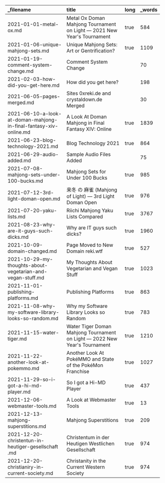 | _filename                                                         | title                                                                      | long | _words |
| :---------------------------------------------------------------- | :------------------------------------------------------------------------- | :--- | :----- |
| 2021-01-01-metal-ox.md                                            | Metal Ox Doman Mahjong Tournament on Light — 2021 New Year's Tournament    | true | 584    |
| 2021-01-06-unique-mahjong-sets.md                                 | Unique Mahjong Sets: Art or Gentrification?                                | true | 1109   |
| 2021-01-19-comment-system-change.md                               | Comment System Change                                                      |      | 70     |
| 2021-02-03-how-did-you-get-here.md                                | How did you get here?                                                      |      | 198    |
| 2021-06-05-pages-merged.md                                        | Sites 0xreki.de and crystaldown.de Merged                                  |      | 30     |
| 2021-06-10-a-look-at-doman-mahjong-in-final-fantasy-xiv-online.md | A Look At Doman Mahjong in Final Fantasy XIV: Online                       | true | 1839   |
| 2021-06-23-blog-technology-2021.md                                | Blog Technology 2021                                                       | true | 864    |
| 2021-06-29-audio-added.md                                         | Sample Audio Files Added                                                   |      | 75     |
| 2021-07-08-mahjong-sets-under-100-bucks.md                        | Mahjong Sets for Under 100 Bucks                                           | true | 985    |
| 2021-07-12-3rd-light-doman-open.md                                | 来冬 の 麻雀 (Mahjong of Light) — 3rd Light Doman Open                          | true | 976    |
| 2021-07-20-yaku-lists.md                                          | Riichi Mahjong Yaku Lists Compared                                         | true | 3767   |
| 2021-08-23-why-are-it-guys-such-dicks.md                          | Why are IT guys such dicks?                                                | true | 1960   |
| 2021-10-09-domain-changed.md                                      | Page Moved to New Domain reki.wtf                                          | true | 527    |
| 2021-10-29-my-thoughts-about-vegetarian-and-vegan-stuff.md        | My Thoughts About Vegetarian and Vegan Stuff                               | true | 1023   |
| 2021-11-01-publishing-platforms.md                                | Publishing Platforms                                                       | true | 863    |
| 2021-11-08-why-my-software-library-looks-so-random.md             | Why my Software Library Looks so Random                                    | true | 783    |
| 2021-11-15-water-tiger.md                                         | Water Tiger Doman Mahjong Tournament on Light — 2022 New Year's Tournament | true | 1210   |
| 2021-11-22-another-look-at-pokemmo.md                             | Another Look At PokéMMO and State of the PokéMon Franchise                 | true | 1027   |
| 2021-11-29-so-i-got-a-hi-md-player.md                             | So I got a Hi-MD Player                                                    | true | 437    |
| 2021-12-06-webmaster-tools.md                                     | A Look at Webmaster Tools                                                  | true | 13     |
| 2021-12-13-mahjong-superstitions.md                               | Mahjong Superstitions                                                      | true | 209    |
| 2021-12-20-christentun-in-heutiger-gesellschaft .md               | Christentum in der Heutigen Westlichen Gesellschaft                        | true | 974    |
| 2021-12-20-christianiry-in-current-society.md                     | Christanity in the Current Western Society                                 | true | 974    |
